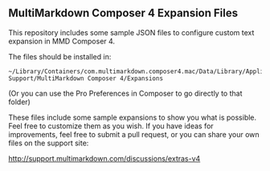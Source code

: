 ## MultiMarkdown Composer 4 Expansion Files ##

This repository includes some sample JSON files to configure custom text
expansion in MMD Composer 4.

The files should be installed in:

	~/Library/Containers/com.multimarkdown.composer4.mac/Data/Library/Application Support/MultiMarkdown Composer 4/Expansions

(Or you can use the Pro Preferences in Composer to go directly to that folder)

These files include some sample expansions to show you what is possible.  Feel
free to customize them as you wish.  If you have ideas for improvements, feel
free to submit a pull request, or you can share your own files on the support
site:

<http://support.multimarkdown.com/discussions/extras-v4>

